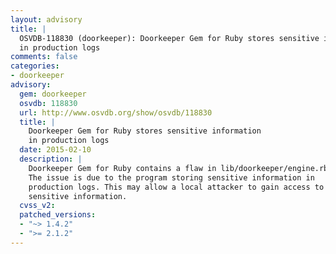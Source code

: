 ```yaml
---
layout: advisory
title: |
  OSVDB-118830 (doorkeeper): Doorkeeper Gem for Ruby stores sensitive information
  in production logs
comments: false
categories:
- doorkeeper
advisory:
  gem: doorkeeper
  osvdb: 118830
  url: http://www.osvdb.org/show/osvdb/118830
  title: |
    Doorkeeper Gem for Ruby stores sensitive information
    in production logs
  date: 2015-02-10
  description: |
    Doorkeeper Gem for Ruby contains a flaw in lib/doorkeeper/engine.rb.
    The issue is due to the program storing sensitive information in
    production logs. This may allow a local attacker to gain access to
    sensitive information.
  cvss_v2: 
  patched_versions:
  - "~> 1.4.2"
  - ">= 2.1.2"
---
```

